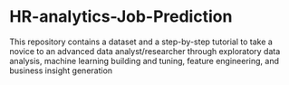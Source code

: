 # HR-analytics-Job-Prediction
This repository contains a dataset and a step-by-step tutorial to take a novice to an advanced data analyst/researcher through exploratory data analysis, machine learning building and tuning, feature engineering, and business insight generation
